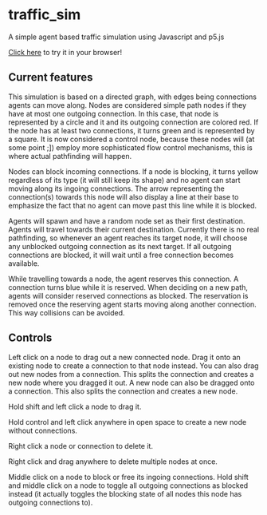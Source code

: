 # traffic_sim
A simple agent based traffic simulation using Javascript and p5.js

[Click here](https://delbon93.github.io/traffic_sim/index.html) to try it in your browser!

## Current features

This simulation is based on a directed graph, with edges being connections agents can move along. Nodes are considered
simple path nodes if they have at most one outgoing connection. In this case, that node is represented by a circle and
it and its outgoing connection are colored red.
If the node has at least two connections, it turns green and is represented by a square. It is now considered a control node, because these nodes 
will (at some point ;]) employ more sophisticated flow control mechanisms, this is where actual pathfinding will happen.

Nodes can block incoming connections. If a node is blocking, it turns yellow regardless of its type (it will still keep its
shape) and no agent can start moving along its ingoing connections. The arrow representing the connection(s) towards this node
will also display a line at their base to emphasize the fact that no agent can move past this line while it is blocked.

Agents will spawn and have a random node set as their first destination. Agents will travel towards their current
destination. Currently there is no real pathfinding, so whenever an agent reaches its target node, it will choose
any unblocked outgoing connection as its next target. If all outgoing connections are blocked, it will wait until
a free connection becomes available.

While travelling towards a node, the agent reserves this connection. A connection turns blue while it is reserved. When
deciding on a new path, agents will consider reserved connections as blocked. The reservation is removed once the
reserving agent starts moving along another connection. This way collisions can be avoided.

## Controls

Left click on a node to drag out a new connected node. Drag it onto an existing node to create 
a connection to that node instead.
You can also drag out new nodes from a connection. This splits the connection and creates a new node where you
dragged it out.
A new node can also be dragged onto a connection. This also splits the connection and creates a new node.

Hold shift and left click a node to drag it.

Hold control and left click anywhere in open space to create a new node without connections.

Right click a node or connection to delete it.

Right click and drag anywhere to delete multiple nodes at once.

Middle click on a node to block or free its ingoing connections.
Hold shift and middle click on a node to toggle all outgoing connections as blocked instead (it actually toggles the
blocking state of all nodes this node has outgoing connections to).
